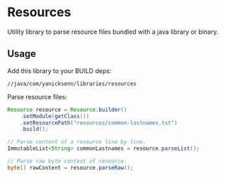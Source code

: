 # Resources

Utility library to parse resource files bundled with a java library or binary.

## Usage

Add this library to your BUILD deps:
```
//java/com/yanicksenn/libraries/resources
```

Parse resource files:
```java
Resource resource = Resource.builder()
    .setModule(getClass())
    .setResourcePath("resources/common-lastnames.txt")
    .build();

// Parse content of a resource line by line.
ImmutableList<String> commonLastnames = resource.parseList();

// Parse raw byte content of resource.
byte[] rawContent = resource.parseRaw();
```